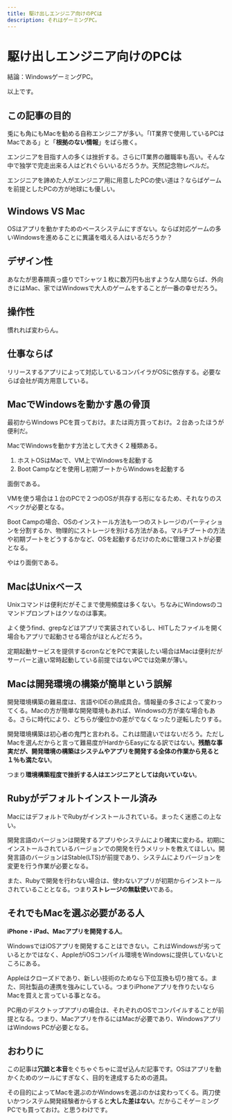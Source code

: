 ```yaml
---
title: 駆け出しエンジニア向けのPCは
description: それはゲーミングPC。
---
```


# 駆け出しエンジニア向けのPCは

結論：WindowsゲーミングPC。

以上です。

<ClientOnly>
  <CallInFeedAdsense />
</ClientOnly>

## この記事の目的

兎にも角にもMacを勧める自称エンジニアが多い。「IT業界で使用しているPCはMacである」と「**根拠のない情報**」をばら撒く。

エンジニアを目指す人の多くは挫折する。さらにIT業界の離職率も高い。そんな中で独学で完走出来る人はどれぐらいいるだろうか。天然記念物レベルだ。

エンジニアを諦めた人がエンジニア用に用意したPCの使い道は？ならばゲームを前提としたPCの方が地球にも優しい。

## Windows VS Mac

OSはアプリを動かすためのベースシステムにすぎない。ならば対応ゲームの多いWindowsを進めることに異議を唱える人はいるだろうか？

## デザイン性

あなたが思春期真っ盛りでTシャツ１枚に数万円も出すような人間ならば、外向きにはMac、家ではWindowsで大人のゲームをすることが一番の幸せだろう。

## 操作性

慣れれば変わらん。

## 仕事ならば

リリースするアプリによって対応しているコンパイラがOSに依存する。必要ならば会社が両方用意している。

## MacでWindowsを動かす愚の骨頂

最初からWindows PCを買っておけ。または両方買っておけ。２台あったほうが便利だ。

MacでWindowsを動かす方法として大きく２種類ある。

1. ホストOSはMacで、VM上でWindowsを起動する
2. Boot Campなどを使用し初期ブートからWindowsを起動する

面倒である。

VMを使う場合は１台のPCで２つのOSが共存する形になるため、それなりのスペックが必要となる。

Boot Campの場合、OSのインストール方法も一つのストレージのパーティションを分割するか、物理的にストレージを別ける方法がある。マルチブートの方法や初期ブートをどうするかなど、OSを起動するだけのために管理コストが必要となる。

やはり面倒である。

## MacはUnixベース

Unixコマンドは便利だがそこまで使用頻度は多くない。ちなみにWindowsのコマンドプロンプトはクソなのは事実。

よく使うfind、grepなどはアプリで実装されているし、HITしたファイルを開く場合もアプリで起動させる場合がほとんどだろう。

定期起動サービスを提供するcronなどをPCで実装したい場合はMacは便利だがサーバーと違い常時起動している前提ではないPCでは効果が薄い。

## Macは開発環境の構築が簡単という誤解

開発環境構築の難易度は、言語やIDEの熟成具合。情報量の多さによって変わってくる。Macの方が簡単な開発環境もあれば、Windowsの方が楽な場合もある。さらに時代により、どちらが優位かの差がでなくなったり逆転したりする。

開発環境構築は初心者の鬼門と言われる。これは間違いではないだろう。ただしMacを選んだからと言って難易度がHardからEasyになる訳ではない。**残酷な事実だが、開発環境の構築はシステムやアプリを開発する全体の作業から見ると１％も満たない**。

つまり**環境構築程度で挫折する人はエンジニアとしては向いていない**。

## Rubyがデフォルトインストール済み

MacにはデフォルトでRubyがインストールされている。まったく迷惑この上ない。

開発言語のバージョンは開発するアプリやシステムにより確実に変わる。初期にインストールされているバージョンでの開発を行うメリットを教えてほしい。開発言語のバージョンはStable(LTS)が前提であり、システムによりバージョンを変更を行う作業が必要となる。

また、Rubyで開発を行わない場合は、使わないアプリが初期からインストールされていることとなる。つまり**ストレージの無駄使い**である。


## それでもMacを選ぶ必要がある人

**iPhone・iPad、Macアプリを開発する人**。

WindowsではiOSアプリを開発することはできない。これはWindowsが劣っているとかではなく、AppleがiOSコンパイル環境をWindowsに提供していないところにある。

Appleはクローズドであり、新しい技術のためなら下位互換も切り捨てる。また、同社製品の連携を強みにしている。つまりiPhoneアプリを作りたいならMacを買えと言っている事となる。

PC用のデスクトップアプリの場合は、それぞれのOSでコンパイルすることが前提となる。つまり、Macアプリを作るにはMacが必要であり、WindowsアプリはWindows PCが必要となる。

<ClientOnly>
  <CallInFeedAdsense />
</ClientOnly>

## おわりに

この記事は**冗談と本音**をぐちゃぐちゃに混ぜ込んだ記事です。OSはアプリを動かくためのツールにすぎなく、目的を達成するための道具。

その目的によってMacを選ぶのかWindowsを選ぶのかは変わってくる。両刀使いかつシステム開発経験者からすると**大した差はない**。だからこそゲーミングPCでも買っておけ。と思うわけです。


